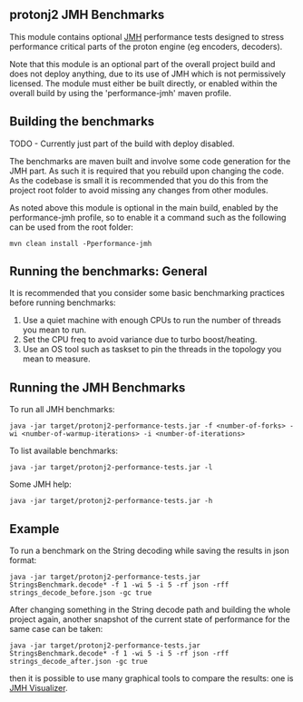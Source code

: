 protonj2 JMH Benchmarks
-------
This module contains optional [JMH](http://openjdk.java.net/projects/code-tools/jmh/) performance tests designed
to stress performance critical parts of the proton engine (eg encoders, decoders).

Note that this module is an optional part of the overall project build and does not deploy anything, due to its use
of JMH which is not permissively licensed. The module must either be built directly, or enabled
within the overall build by using the 'performance-jmh' maven profile.

Building the benchmarks
-------

TODO - Currently just part of the build with deploy disabled.

The benchmarks are maven built and involve some code generation for the JMH part. As such it is required that you
rebuild upon changing the code. As the codebase is small it is recommended that you do this from the project
root folder to avoid missing any changes from other modules.

As noted above this module is optional in the main build, enabled by the performance-jmh profile, so to enable it
a command such as the following can be used from the root folder:

    mvn clean install -Pperformance-jmh

Running the benchmarks: General
-------
It is recommended that you consider some basic benchmarking practices before running benchmarks:

 1. Use a quiet machine with enough CPUs to run the number of threads you mean to run.
 2. Set the CPU freq to avoid variance due to turbo boost/heating.
 3. Use an OS tool such as taskset to pin the threads in the topology you mean to measure.

Running the JMH Benchmarks
-----
To run all JMH benchmarks:

    java -jar target/protonj2-performance-tests.jar -f <number-of-forks> -wi <number-of-warmup-iterations> -i <number-of-iterations>
To list available benchmarks:

    java -jar target/protonj2-performance-tests.jar -l
Some JMH help:

    java -jar target/protonj2-performance-tests.jar -h

Example
-----
To run a benchmark on the String decoding while saving the results in json format:

    java -jar target/protonj2-performance-tests.jar StringsBenchmark.decode* -f 1 -wi 5 -i 5 -rf json -rff strings_decode_before.json -gc true

After changing something in the String decode path and building the whole project again,
another snapshot of the current state of performance for the same case can be taken:

    java -jar target/protonj2-performance-tests.jar StringsBenchmark.decode* -f 1 -wi 5 -i 5 -rf json -rff strings_decode_after.json -gc true

then it is possible to use many graphical tools to compare the results: one is [JMH Visualizer](http://jmh.morethan.io/).
